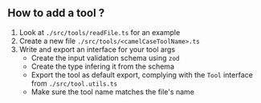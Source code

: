 ## How to add a tool ?

1. Look at `./src/tools/readFile.ts` for an example
2. Create a new file `./src/tools/<camelCaseToolName>.ts`
3. Write and export an interface for your tool args
   - Create the input validation schema using `zod`
   - Create the type infering it from the schema
   - Export the tool as default export, complying with the `Tool` interface from `./src/tool.utils.ts`
   - Make sure the tool name matches the file's name
